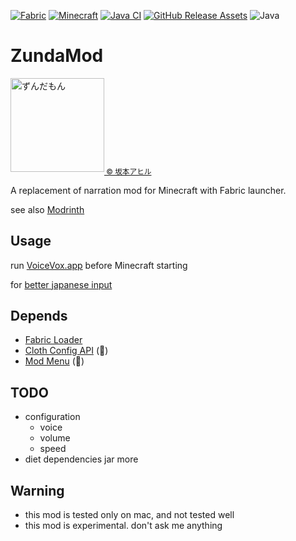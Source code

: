 [![Fabric](https://img.shields.io/badge/Mod_Loader-Fabric-blue)](https://fabricmc.net/)
[![Minecraft](https://img.shields.io/badge/Minecraft-1.20.2-green)](https://www.minecraft.net/)
[![Java CI](https://github.com/umjammer/zundamod/actions/workflows/build.yml/badge.svg)](https://github.com/umjammer/zundamod/actions/workflows/build.yml)
[![GitHub Release Assets](https://github.com/umjammer/zundamod/actions/workflows/publish.yml/badge.svg)](https://github.com/umjammer/zundamod/actions/workflows/publish.yml)
![Java](https://img.shields.io/badge/Java-17-b07219)

# ZundaMod

<img src="https://user-images.githubusercontent.com/493908/216399074-bbdd72f8-333b-4125-9e4d-7e44aeeb248e.png" width="150" alt="ずんだもん" /><sub><a href="https://seiga.nicovideo.jp/seiga/im10788496?ref=pc_watch_description"> © 坂本アヒル</a></sub>

A replacement of narration mod for Minecraft with Fabric launcher.

see also [Modrinth](https://modrinth.com/mod/zundamod)

## Usage

run [VoiceVox.app](https://voicevox.hiroshiba.jp/) before Minecraft starting

for [better japanese input](https://github.com/nakanotti/CocoaInput)

## Depends

 * [Fabric Loader](https://fabricmc.net/develop/)
 * [Cloth Config API](https://modrinth.com/mod/cloth-config) (🚧)
 * [Mod Menu](https://modrinth.com/mod/modmenu) (🚧)

## TODO

 * configuration
   * voice
   * volume
   * speed
 * diet dependencies jar more

## Warning

 * this mod is tested only on mac, and not tested well
 * this mod is experimental. don't ask me anything